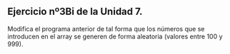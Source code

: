## Ejercicio nº3Bi de la Unidad 7.

Modifica el programa anterior de tal forma que los números que se introducen en
el array se generen de forma aleatoria (valores entre 100 y 999).